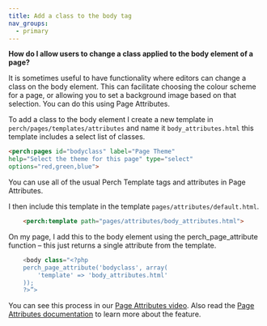 ```yaml
---
title: Add a class to the body tag  
nav_groups:
  - primary
---
```


**How do I allow users to change a class applied to the body element of a page?**

It is sometimes useful to have functionality where editors can change a class on the body element. This can facilitate choosing the colour scheme for a page, or allowing you to set a background image based on that selection. You can do this using Page Attributes.

To add a class to the body element I create a new template in `perch/pages/templates/attributes` and name it `body_attributes.html` this template includes a select list of classes.

```html
<perch:pages id="bodyclass" label="Page Theme"
help="Select the theme for this page" type="select"
options="red,green,blue">
```

You can use all of the usual Perch Template tags and attributes in Page Attributes.

I then include this template in the template `pages/attributes/default.html`.

```html
    <perch:template path="pages/attributes/body_attributes.html">
```

On my page, I add this to the body element using the perch_page_attribute function – this just returns a single attribute from the template.

```php
    <body class="<?php
    perch_page_attribute('bodyclass', array(
        'template' => 'body_attributes.html'
    ));
    ?>”>
```

You can see this process in our [Page Attributes video](http://docs.grabaperch.com/video/tutorials/techniques/page-attributes/). Also read the [Page Attributes documentation](http://docs.grabaperch.com/docs/pages/page-attributes/) to learn more about the feature.
